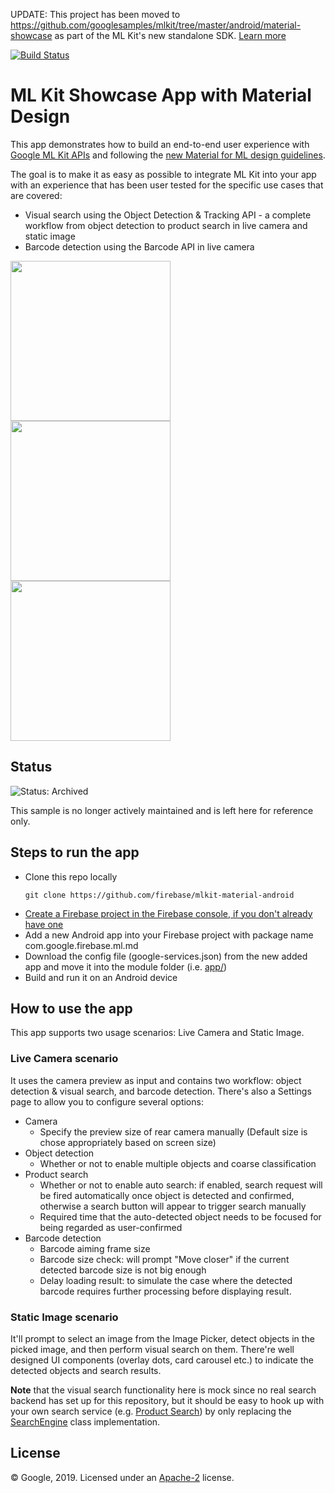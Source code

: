 UPDATE: This project has been moved to https://github.com/googlesamples/mlkit/tree/master/android/material-showcase as part of the ML Kit's new standalone SDK. [Learn more](https://developers.google.com/ml-kit)

[![Build Status](https://travis-ci.org/firebase/mlkit-material-android.svg?branch=master)](https://travis-ci.org/firebase/mlkit-material-android)

# ML Kit Showcase App with Material Design

This app demonstrates how to build an end-to-end user experience with 
[Google ML Kit APIs](https://developers.google.com/ml-kit) and following the 
[new Material for ML design guidelines](https://material.io/collections/machine-learning/).

The goal is to make it as easy as possible to integrate ML Kit into your app with an experience 
that has been user tested for the specific use cases that are covered:

* Visual search using the Object Detection & Tracking API - a complete workflow from object
  detection to product search in live camera and static image
* Barcode detection using the Barcode API in live camera

<img src="screenshots/live_odt.gif" width="256"/> <img src="screenshots/static_odt.gif" width="256"/>
<img src="screenshots/live_barcode.gif" width="256"/>

## Status

![Status: Archived](https://img.shields.io/badge/Status-Archived-red)

This sample is no longer actively maintained and is left here for reference only.

## Steps to run the app

* Clone this repo locally
  ```
  git clone https://github.com/firebase/mlkit-material-android
  ```
* [Create a Firebase project in the Firebase console, if you don't already have one](https://firebase.google.com/docs/android/setup)
* Add a new Android app into your Firebase project with package name com.google.firebase.ml.md
* Download the config file (google-services.json) from the new added app and move it into the module folder (i.e. [app/](./app/))
* Build and run it on an Android device

## How to use the app

This app supports two usage scenarios: Live Camera and Static Image.

### Live Camera scenario

It uses the camera preview as input and contains two workflow: object detection & visual search, 
and barcode detection. There's also a Settings page to allow you to configure several options:
- Camera
  - Specify the preview size of rear camera manually (Default size is chose appropriately based on screen size)
- Object detection
  - Whether or not to enable multiple objects and coarse classification
- Product search
  - Whether or not to enable auto search: if enabled, search request will be fired automatically 
    once object is detected and confirmed, otherwise a search button will appear to trigger search manually
  - Required time that the auto-detected object needs to be focused for being regarded as user-confirmed
- Barcode detection
  - Barcode aiming frame size
  - Barcode size check: will prompt "Move closer" if the current detected barcode size is not big enough
  - Delay loading result: to simulate the case where the detected barcode requires further 
    processing before displaying result.

### Static Image scenario

It'll prompt to select an image from the Image Picker, detect objects in the picked image, 
and then perform visual search on them. There're well designed UI components (overlay dots, 
card carousel etc.) to indicate the detected objects and search results.

**Note** that the visual search functionality here is mock since no real search backend has set up 
for this repository, but it should be easy to hook up with your own search service 
(e.g. [Product Search](https://cloud.google.com/vision/product-search/docs)) by only replacing the 
[SearchEngine](./app/src/main/java/com/google/firebase/ml/md/java/productsearch/SearchEngine.java) class implementation.

## License
© Google, 2019. Licensed under an [Apache-2](./LICENSE) license.
